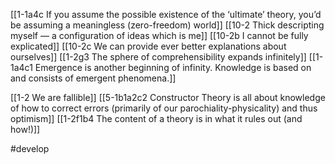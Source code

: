 [[1-1a4c If you assume the possible existence of the ‘ultimate’ theory, you’d be assuming a meaningless (zero-freedom) world]]
[[10-2 Thick descripting myself — a configuration of ideas which is me]]
[[10-2b I cannot be fully explicated]]
[[10-2c We can provide ever better explanations about ourselves]]
[[1-2g3 The sphere of comprehensibility expands infinitely]]
[[1-1a4c1 Emergence is another beginning of infinity. Knowledge is based on and consists of emergent phenomena.]]

[[1-2 We are fallible]]
	[[5-1b1a2c2 Constructor Theory is all about knowledge of how to correct errors (primarily of our parochiality-physicality) and thus optimism]]
		[[1-2f1b4 The content of a theory is in what it rules out (and how!)]]

#develop
